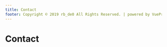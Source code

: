 ```yaml
---
title: Contact
footer: Copyright © 2019 rb_de0 All Rights Reserved. | powered by VuePress.
---
```


# Contact